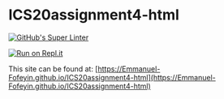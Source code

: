 # ICS20assignment4-html

[![GitHub's Super Linter](https://github.com/Emmanuel-Fofeyin/ICS20assignment4-html/workflows/GitHub's%20Super%20Linter/badge.svg)](https://github.com/Emmanuel-Fofeyin/ICS20assignment4-html/actions)




[![Run on Repl.it](https://repl.it/badge/github/Emmanuel-Fofeyin/ICS20assignment4-html)](https://repl.it/github/Emmanuel-Fofeyin/ICS20assignment4-html)

This site can be found at: [https://Emmanuel-Fofeyin.github.io/ICS20assignment4-html](https://Emmanuel-Fofeyin.github.io/ICS20assignment4-html)


